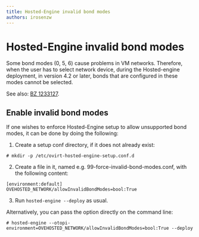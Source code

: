 ```yaml
---
title: Hosted-Engine invalid bond modes
authors: irosenzw
---
```


# Hosted-Engine invalid bond modes

Some bond modes (0, 5, 6) cause problems in VM networks.
Therefore, when the user has to select network device, during the Hosted-engine deployment,
in version 4.2 or later,
bonds that are configured in these modes cannot be selected.

See also: [BZ 1233127](https://bugzilla.redhat.com/1233127).

## Enable invalid bond modes

If one wishes to enforce Hosted-Engine setup to allow unsupported bond modes, it can be done by doing the following:

1. Create a setup conf directory, if it does not already exist:

```
# mkdir -p /etc/ovirt-hosted-engine-setup.conf.d
```

2. Create a file in it, named e.g. 99-force-invalid-bond-modes.conf, with the following content:
```
[environment:default]
OVEHOSTED_NETWORK/allowInvalidBondModes=bool:True
```

3. Run ```hosted-engine --deploy``` as usual.

Alternatively, you can pass the option directly on the command line:
```
# hosted-engine --otopi-environment=OVEHOSTED_NETWORK/allowInvalidBondModes=bool:True --deploy
```
